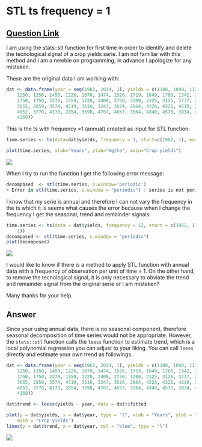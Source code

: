 STL ts frequency = 1
================

[Question Link](https://stackoverflow.com/questions/45335193/stl-ts-frequency-1)
--------------------------------------------------------------------------------

I am using the stats::stl function for first time in order to identify and delete the tecnological signal of a crop yields serie. I am not familiar with this method and I am a newbie on programming, in advance I apologize for any mistaken.

These are the original data I am working with:

``` r
dat <- data.frame(year = seq(1962, 2014, 1), yields = c(1100, 1040, 1130, 1174, 
    1250, 1350, 1450, 1226, 1070, 1474, 1526, 1719, 1849, 1766, 1342, 2000, 
    1750, 1750, 2270, 1550, 1220, 2400, 2750, 3200, 2125, 3125, 3737, 2297, 
    3665, 2859, 3574, 4519, 3616, 3247, 3624, 2964, 4326, 4321, 4219, 2818, 
    4052, 3770, 4170, 2854, 3598, 4767, 4657, 3564, 4340, 4573, 3834, 4700, 
    4168))
```

This is the ts with frequency =1 (annual) created as input for STL function:

``` r
time.series <- ts(data=dat$yields, frequency = 1, start=c(1962, 1), end=c(2014, 1))

plot(time.series, xlab="Years", ylab="Kg/ha", main="Crop yields")
```

![](C:\Users\Justin\Documents\R\stack-overflow\github_documents\STL_ts_frequency_=_1_files/figure-markdown_github-ascii_identifiers/unnamed-chunk-2-1.png)

When I try to run the function I get the following error message:

``` r
decomposed  <- stl(time.series, s.window='periodic')
> Error in stl(time.series, s.window = "periodic") : series is not periodic or has less than two periods
```

I know that my serie is annual and therefore I can not vary the frequency in the ts which it is seems what causes the error because when I change the frequency I get the seasonal, trend and remainder signals:

``` r
time.series <- ts(data = dat$yields, frequency = 12, start = c(1962, 1), end = c(2014, 
    1))
decomposed <- stl(time.series, s.window = "periodic")
plot(decomposed)
```

![](C:\Users\Justin\Documents\R\stack-overflow\github_documents\STL_ts_frequency_=_1_files/figure-markdown_github-ascii_identifiers/unnamed-chunk-4-1.png)

I would like to know if there is a method to apply STL function with annual data with a frequency of observation per unit of time = 1. On the other hand, to remove the tecnological signal, it is only necessary to obviate the trend and remainder signal from the original serie or I am mistaken?

Many thanks for your help.

Answer
------

Since your using annual data, there is no seasonal component, therefore seasonal decomposition of time series would not be appropriate. However, the `stats::stl` function calls the `loess` function to estimate trend, which is a local polynomial regression you can adjust to your liking. You can call `loess` directly and estimate your own trend as followings.

``` r
dat <- data.frame(year = seq(1962, 2014, 1), yields = c(1100, 1040, 1130, 1174, 
    1250, 1350, 1450, 1226, 1070, 1474, 1526, 1719, 1849, 1766, 1342, 2000, 
    1750, 1750, 2270, 1550, 1220, 2400, 2750, 3200, 2125, 3125, 3737, 2297, 
    3665, 2859, 3574, 4519, 3616, 3247, 3624, 2964, 4326, 4321, 4219, 2818, 
    4052, 3770, 4170, 2854, 3598, 4767, 4657, 3564, 4340, 4573, 3834, 4700, 
    4168))

dat$trend <- loess(yields ~ year, data = dat)$fitted

plot(y = dat$yields, x = dat$year, type = "l", xlab = "Years", ylab = "Kg/ha", 
    main = "Crop yields")
lines(y = dat$trend, x = dat$year, col = "blue", type = "l")
```

![](C:\Users\Justin\Documents\R\stack-overflow\github_documents\STL_ts_frequency_=_1_files/figure-markdown_github-ascii_identifiers/unnamed-chunk-5-1.png)
